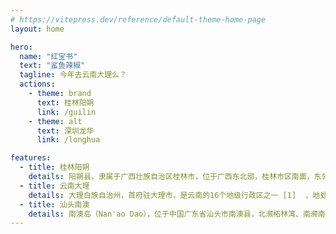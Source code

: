 ```yaml
---
# https://vitepress.dev/reference/default-theme-home-page
layout: home

hero:
  name: "红宝书"
  text: "鲨鱼辣椒"
  tagline: 今年去云南大理么？
  actions:
    - theme: brand
      text: 桂林阳朔
      link: /guilin
    - theme: alt
      text: 深圳龙华
      link: /longhua

features:
  - title: 桂林阳朔
    details: 阳朔县，隶属于广西壮族自治区桂林市，位于广西东北部，桂林市区南面，东邻恭城县、平乐县，南邻荔浦市，西接永福县、临桂区，北与灵川县、雁山区接壤。县城距桂林市区65千米，全县总面积1436平方千米 [1]  ，有耕地2万公顷，辖6镇3乡，有汉族、壮族、瑶族、回族等11个民族。根据第七次人口普查数据，截至2020年11月1日零时，阳朔县常住人口为273124人。
  - title: 云南大理
    details: 大理白族自治州，首府驻大理市，是云南的16个地级行政区之一 [1]  ，地处云南省中部偏西，海拔2090米，东邻楚雄州，南靠普洱市、临沧市，西与保山市、怒江州相连，北接丽江市。地跨东经98°52′～101°03′，北纬24°41′～26°42′之间，东巡洱海，西及点苍山脉。总面积29459平方千米。 [49]  下辖8个县以及3个少数民族自治县。2021年末，全州户籍总人口364.54万人；少数民族人口191.98万人，占总人口的52.7%。
  - title: 汕头南澳
    details: 南澳岛（Nan'ao Dao），位于中国广东省汕头市南澳县，北濒柘林湾、南濒南海，介于东经116°56′~117°9′、北纬23°24′~23°29′，属基岩质大陆岛
---
```

